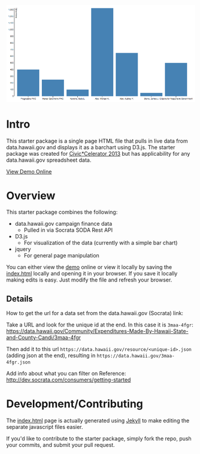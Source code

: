 ![Bar-chart Screenshot](_jekyll/images/chart-screenshot.png "Bar-chart Screenshot")

# Intro
This starter package is a single page HTML file that pulls in live data from data.hawaii.gov and displays it as a barchart using D3.js. The starter package was created for [Civic*Celerator 2013](http://civic.celerator.org/) but has applicability for any data.hawaii.gov spreadsheet data.

[View Demo Online](http://axelson.github.io/campaign_finance_starter_package/)

# Overview
This starter package combines the following:
* data.hawaii.gov campaign finance data
  * Pulled in via Socrata SODA Rest API
* D3.js
  * For visualization of the data (currently with a simple bar chart)
* jquery
  * For general page manipulation

You can either view the [demo](http://axelson.github.io/campaign_finance_starter_package/) online or view it locally by saving the [index.html](index.html) locally and opening it in your browser. If you save it locally making edits is easy. Just modify the file and refresh your browser.

## Details
How to get the url for a data set from the data.hawaii.gov (Socrata) link:

Take a URL and look for the unique id at the end. In this case it is `3maa-4fgr`:
https://data.hawaii.gov/Community/Expenditures-Made-By-Hawaii-State-and-County-Candi/3maa-4fgr

Then add it to this url `https://data.hawaii.gov/resource/<unique-id>.json` (adding json at the end), resulting in `https://data.hawaii.gov/3maa-4fgr.json`

Add info about what you can filter on
Reference: http://dev.socrata.com/consumers/getting-started

# Development/Contributing

The [index.html](index.html) page is actually generated using [Jekyll](http://jekyllrb.com/) to make editing the separate javascript files easier.

If you'd like to contribute to the starter package, simply fork the repo, push your commits, and submit your pull request.
